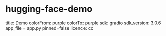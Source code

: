 # hugging-face-demo

title: Demo
colorFrom: purple
colorTo: purple
sdk: gradio
sdk_version: 3.0.6
app_file = app.py
pinned=false
licence: cc
